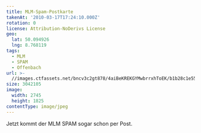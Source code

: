 ```yaml
---
title: MLM-Spam-Postkarte
takenAt: '2010-03-17T17:24:10.000Z'
rotation: 0
license: Attribution-NoDerivs License
geo:
  lat: 50.094926
  lng: 8.768119
tags:
  - MLM
  - SPAM
  - Offenbach
url: >-
  //images.ctfassets.net/bncv3c2gt878/4aiBeKREKGYMwbrrxhToEK/b1b28c1e55d453503e8d690894e4c1d1/mlm-spam-postkarte_4441236412_o
size: 3042105
image:
  width: 2745
  height: 1825
contentType: image/jpeg
---
```


Jetzt kommt der MLM SPAM sogar schon per Post.